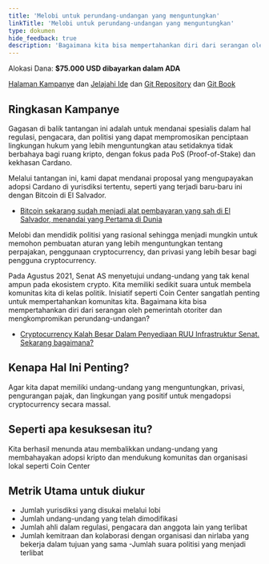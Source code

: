 ```yaml
---
title: 'Melobi untuk perundang-undangan yang menguntungkan'
linkTitle: 'Melobi untuk perundang-undangan yang menguntungkan'
type: dokumen
hide_feedback: true
description: 'Bagaimana kita bisa mempertahankan diri dari serangan oleh pemerintah otoriter dan mengkompromikan undang-undang dan kebijakan pajak yang tidak adil?'
---
```


Alokasi Dana: **$75.000 USD dibayarkan dalam ADA**

[Halaman Kampanye](https://cardano.ideascale.com/a/campaign-home/26235) dan [Jelajahi Ide](https://cardano.ideascale.com/a/ideas/top/campaign-filter/byids/campaigns/26235/stage/unspecified) dan [Git Repository](https://github.com/Catalyst-Challenges/F7-Lobbying-for-favourable-legislation) dan [Git Book](https://quality-assurance-dao.gitbook.io/catalyst-fund-7-challenges/fund-7/lobbying-for-favourable-legislation)

## Ringkasan Kampanye

Gagasan di balik tantangan ini adalah untuk mendanai spesialis dalam hal regulasi, pengacara, dan politisi yang dapat mempromosikan penciptaan lingkungan hukum yang lebih menguntungkan atau setidaknya tidak berbahaya bagi ruang kripto, dengan fokus pada PoS (Proof-of-Stake) dan kekhasan Cardano.

Melalui tantangan ini, kami dapat mendanai proposal yang mengupayakan adopsi Cardano di yurisdiksi tertentu, seperti yang terjadi baru-baru ini dengan Bitcoin di El Salvador.

- [Bitcoin sekarang sudah menjadi alat pembayaran yang sah di El Salvador, menandai yang Pertama di Dunia](https://www.coindesk.com/policy/2021/09/07/bitcoin-now-legal-tender-in-el-salvador-marking-world-first/)

Melobi dan mendidik politisi yang rasional sehingga menjadi mungkin untuk memohon pembuatan aturan yang lebih menguntungkan tentang perpajakan, penggunaan cryptocurrency, dan privasi yang lebih besar bagi pengguna cryptocurrency.

Pada Agustus 2021, Senat AS menyetujui undang-undang yang tak kenal ampun pada ekosistem crypto. Kita memiliki sedikit suara untuk membela komunitas kita di kelas politik. Inisiatif seperti Coin Center sangatlah penting untuk mempertahankan komunitas kita. Bagaimana kita bisa mempertahankan diri dari serangan oleh pemerintah otoriter dan mengkompromikan perundang-undangan?

- [Cryptocurrency Kalah Besar Dalam Penyediaan RUU Infrastruktur Senat. Sekarang bagaimana?](https://www.vice.com/en/article/4avpp3/cryptocurrency-lost-big-in-senate-infrastructure-bill-provision-now-what)

## Kenapa Hal Ini Penting?

Agar kita dapat memiliki undang-undang yang menguntungkan, privasi, pengurangan pajak, dan lingkungan yang positif untuk mengadopsi cryptocurrency secara massal.

## Seperti apa kesuksesan itu?

Kita berhasil menunda atau membalikkan undang-undang yang membahayakan adopsi kripto dan mendukung komunitas dan organisasi lokal seperti Coin Center

## Metrik Utama untuk diukur

- Jumlah yurisdiksi yang disukai melalui lobi
- Jumlah undang-undang yang telah dimodifikasi
- Jumlah ahli dalam regulasi, pengacara dan anggota lain yang terlibat
- Jumlah kemitraan dan kolaborasi dengan organisasi dan nirlaba yang bekerja dalam tujuan yang sama -Jumlah suara politisi yang menjadi terlibat
